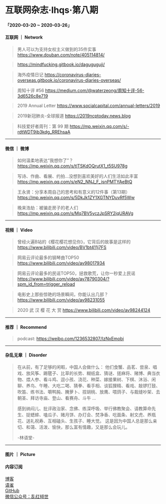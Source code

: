 # 互联网杂志·lhqs·第八期


#### 「2020-03-20 ~ 2020-03-26」


#### 互联网 ｜ Network

> 男人可以为支持女权主义做到的35件实事 https://www.douban.com/note/405114814/

> https://mindfucking.gitbook.io/daguguguji/

> 海外疫情日记 https://coronavirus-diaries-overseas.gitbook.io/coronavirus-diaries-overseas/

> 周知十评 #56 https://medium.com/@waterzeong/周知十评-56-3d6526c8e719

> 2019 Annual Letter https://www.socialcapital.com/annual-letters/2019

> 2019新冠肺炎-全球报道 https://2019ncptoday.news.blog

> 科技爱好者周刊：第 99 期 https://mp.weixin.qq.com/s/-rdtWDT9ib3kdg_RREhsaA



----

#### 微信 ｜ 微博

>  如何温柔地表达“我想你了”？ https://mp.weixin.qq.com/s/tlTSKdOQrutX1_t5SU978g

>  写诗、作曲、看展、约拍...没想到喜欢美好的人们生活如此丰富 https://mp.weixin.qq.com/s/eN2_NNJ_F_jsnPMTYAeBtQ

> 王永贤：分享本周自己的思考和有意义的12件事（第13期） https://mp.weixin.qq.com/s/5DkJk1ZY1XGTNYDuvRf5Ww

>  晚来浩劫：被骗走房子的老人们 https://mp.weixin.qq.com/s/Mq7BV5yczJpSRY2jqURAVg




----


#### 视频 ｜ Video


> 曾经火遍B站的《樱花樱花想见你》，它背后的故事是这样的   https://www.bilibili.com/video/BV1bt411j7FS 

> 网易云评论最多的钢琴曲TOP50 https://www.bilibili.com/video/av98017934

> 网易云评论最多的民谣TOP50，拯救歌荒，让你一秒爱上民谣 https://www.bilibili.com/video/av78790304/?spm_id_from=trigger_reload

> 电影史上那些惊艳的场景瞬间，你能认出几部？ https://www.bilibili.com/video/av98231055

> 2020 武 汉 樱 花 大 赏 https://www.bilibili.com/video/av98244124


----


#### 推荐 ｜ Recommend

> podcast: https://weibo.com/1236532807/IzNxEmobi 



----

#### 杂乱无章 ｜ Disorder


> 在从前，有了足够的闲暇，中国人会做什么：
他们食蟹、品茗、尝泉、唱戏、放风筝、踢毽子、比草的长势、糊纸盒、猜谜、搓麻将、赌博、典当衣物、煨人参、看斗鸡、逗小孩、浇花、种菜、嫁接果树、下棋、沐浴、闲聊、养鸟、午睡、大吃二喝、猜拳、看手相、谈狐狸精、看戏、敲锣打鼓、吹笛、练书法、嚼鸭肫、腌萝卜、捏胡桃、放鹰、喂鸽子、与裁缝吵架、去朝圣、拜访寺庙、登山、看赛舟、斗牛
...
>
> 感到纳闷儿、批评政治家、念佛、练深呼吸、举行佛教聚会、请教算命先生、捉蟋蟀、嗑瓜子、赌月饼、办灯会、焚净香、吃面条、射文虎、养瓶花、送礼祝寿、互相磕头、生孩子、睡大觉。
这是因为中国人总是那么亲切、和蔼、活泼、愉快，那么富有情趣，又是那么会玩儿。
>
> -林语堂-








----

#### 图片 ｜ Picture

<!-- ![图片集](http://qiniu.blog.lhqs.ink/log/2020-02-log3/01.jpg) -->




#### 内容订阅

[博客](http://blog.lhqs.ink)<br />
[语雀](https://www.yuque.com/lhqs/notes)<br />
[GitHub](https://github.com/lhqs/network-footpoint)<br />
[微信公众号：乱红倾世](https://weixin.sogou.com/weixin?type=1&ie=utf8&query=乱红倾世)<br />